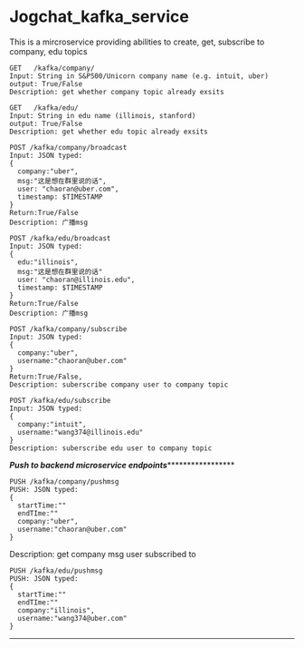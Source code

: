 # Jogchat_kafka_service
This is a mircroservice providing abilities to create, get, subscribe to company, edu topics

```
GET   /kafka/company/
Input: String in S&P500/Unicorn company name (e.g. intuit, uber)
output: True/False
Description: get whether company topic already exsits
```

```
GET   /kafka/edu/
Input: String in edu name (illinois, stanford)
output: True/False
Description: get whether edu topic already exsits
```

```
POST /kafka/company/broadcast
Input: JSON typed:
{
  company:"uber",
  msg:"这是想在群里说的话",
  user: "chaoran@uber.com",
  timestamp: $TIMESTAMP
}
Return:True/False
Description: 广播msg
```

```
POST /kafka/edu/broadcast
Input: JSON typed:
{
  edu:"illinois",
  msg:"这是想在群里说的话"
  user: "chaoran@illinois.edu",
  timestamp: $TIMESTAMP
}
Return:True/False
Description: 广播msg
```

```
POST /kafka/company/subscribe
Input: JSON typed:
{
  company:"uber",
  username:"chaoran@uber.com"
}
Return:True/False,
Description: suberscribe company user to company topic
```

```
POST /kafka/edu/subscribe
Input: JSON typed:
{
  company:"intuit",
  username:"wang374@illinois.edu"
}
Description: suberscribe edu user to company topic
```



***************Push to backend microservice endpoints********************************
```
PUSH /kafka/company/pushmsg
PUSH: JSON typed:
{
  startTime:""
  endTIme:""
  company:"uber",
  username:"chaoran@uber.com"
}
```

Description: get company msg user subscribed to 

```
PUSH /kafka/edu/pushmsg
PUSH: JSON typed:
{
  startTime:""
  endTIme:""
  company:"illinois",
  username:"wang374@uber.com"
}
```
*************************************************





